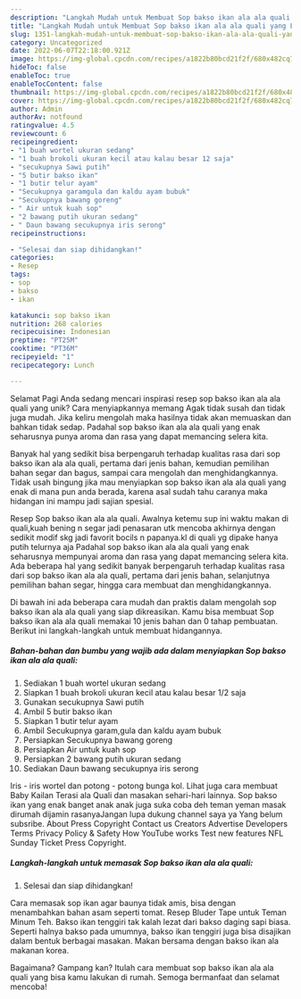 ```yaml
---
description: "Langkah Mudah untuk Membuat Sop bakso ikan ala ala quali yang Lezat, Lezat"
title: "Langkah Mudah untuk Membuat Sop bakso ikan ala ala quali yang Lezat, Lezat"
slug: 1351-langkah-mudah-untuk-membuat-sop-bakso-ikan-ala-ala-quali-yang-lezat-lezat
category: Uncategorized
date: 2022-06-07T22:18:00.921Z
image: https://img-global.cpcdn.com/recipes/a1822b80bcd21f2f/680x482cq70/sop-bakso-ikan-ala-ala-quali-foto-resep-utama.jpg
hideToc: false
enableToc: true
enableTocContent: false
thumbnail: https://img-global.cpcdn.com/recipes/a1822b80bcd21f2f/680x482cq70/sop-bakso-ikan-ala-ala-quali-foto-resep-utama.jpg
cover: https://img-global.cpcdn.com/recipes/a1822b80bcd21f2f/680x482cq70/sop-bakso-ikan-ala-ala-quali-foto-resep-utama.jpg
author: Admin
authorAv: notfound
ratingvalue: 4.5
reviewcount: 6
recipeingredient:
- "1 buah wortel ukuran sedang"
- "1 buah brokoli ukuran kecil atau kalau besar 12 saja"
- "secukupnya Sawi putih"
- "5 butir bakso ikan"
- "1 butir telur ayam"
- "Secukupnya garamgula dan kaldu ayam bubuk"
- "Secukupnya bawang goreng"
- " Air untuk kuah sop"
- "2 bawang putih ukuran sedang"
- " Daun bawang secukupnya iris serong"
recipeinstructions:

- "Selesai dan siap dihidangkan!"
categories:
- Resep
tags:
- sop
- bakso
- ikan

katakunci: sop bakso ikan 
nutrition: 268 calories
recipecuisine: Indonesian
preptime: "PT25M"
cooktime: "PT36M"
recipeyield: "1"
recipecategory: Lunch

---
```



Selamat Pagi Anda sedang mencari inspirasi resep sop bakso ikan ala ala quali yang unik? Cara menyiapkannya memang Agak tidak susah dan tidak juga mudah. Jika keliru mengolah maka hasilnya tidak akan memuaskan dan bahkan tidak sedap. Padahal sop bakso ikan ala ala quali yang enak seharusnya punya aroma dan rasa yang dapat memancing selera kita.


Banyak hal yang sedikit bisa berpengaruh terhadap kualitas rasa dari sop bakso ikan ala ala quali, pertama dari jenis bahan, kemudian pemilihan bahan segar dan bagus, sampai cara mengolah dan menghidangkannya. Tidak usah bingung jika mau menyiapkan sop bakso ikan ala ala quali yang enak di mana pun anda berada, karena asal sudah tahu caranya maka hidangan ini mampu jadi sajian spesial.

Resep Sop bakso ikan ala ala quali. Awalnya ketemu sup ini waktu makan di quali,kuah bening n segar jadi penasaran utk mencoba akhirnya dengan sedikit modif skg jadi favorit bocils n papanya.kl di quali yg dipake hanya putih telurnya aja Padahal sop bakso ikan ala ala quali yang enak seharusnya mempunyai aroma dan rasa yang dapat memancing selera kita. Ada beberapa hal yang sedikit banyak berpengaruh terhadap kualitas rasa dari sop bakso ikan ala ala quali, pertama dari jenis bahan, selanjutnya pemilihan bahan segar, hingga cara membuat dan menghidangkannya.


Di bawah ini ada beberapa cara mudah dan praktis dalam mengolah sop bakso ikan ala ala quali yang siap dikreasikan. Kamu bisa membuat Sop bakso ikan ala ala quali memakai 10 jenis bahan dan 0 tahap pembuatan. Berikut ini langkah-langkah untuk membuat hidangannya.

<!--inarticleads1-->

##### Bahan-bahan dan bumbu yang wajib ada dalam menyiapkan Sop bakso ikan ala ala quali:

1. Sediakan 1 buah wortel ukuran sedang
1. Siapkan 1 buah brokoli ukuran kecil atau kalau besar 1/2 saja
1. Gunakan secukupnya Sawi putih
1. Ambil 5 butir bakso ikan
1. Siapkan 1 butir telur ayam
1. Ambil Secukupnya garam,gula dan kaldu ayam bubuk
1. Persiapkan Secukupnya bawang goreng
1. Persiapkan  Air untuk kuah sop
1. Persiapkan 2 bawang putih ukuran sedang
1. Sediakan  Daun bawang secukupnya iris serong


Iris - iris wortel dan potong - potong bunga kol. Lihat juga cara membuat Baby Kailan Terasi ala Quali dan masakan sehari-hari lainnya. Sop bakso ikan yang enak banget anak anak juga suka coba deh teman yeman masak dirumah dijamin rasanyaJangan lupa dukung channel saya ya Yang belum subsribe. About Press Copyright Contact us Creators Advertise Developers Terms Privacy Policy &amp; Safety How YouTube works Test new features NFL Sunday Ticket Press Copyright. 

<!--inarticleads2-->

##### Langkah-langkah untuk memasak Sop bakso ikan ala ala quali:


1. Selesai dan siap dihidangkan!

Cara memasak sop ikan agar baunya tidak amis, bisa dengan menambahkan bahan asam seperti tomat. Resep Bluder Tape untuk Teman Minum Teh. Bakso ikan tenggiri tak kalah lezat dari bakso daging sapi biasa. Seperti halnya bakso pada umumnya, bakso ikan tenggiri juga bisa disajikan dalam bentuk berbagai masakan. Makan bersama dengan bakso ikan ala makanan korea. 

Bagaimana? Gampang kan? Itulah cara membuat sop bakso ikan ala ala quali yang bisa kamu lakukan di rumah. Semoga bermanfaat dan selamat mencoba!
